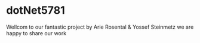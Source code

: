 # dotNet5781

Wellcom to our fantastic project 
by Arie Rosental & Yossef Steinmetz 
we are happy to share our work 
